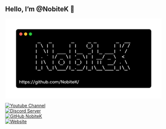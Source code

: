 ## Hello, I’m @NobiteK 👋

<img align="center" src="banner.png" />

[![Youtube Channel](https://img.shields.io/youtube/channel/subscribers/UCtf8GQcJHfhfkiXdCKIHN-g?style=social)](https://www.youtube.com/@NobiteK) <br />
[![Discord Server](https://img.shields.io/discord/430480255506186241?logo=Discord)](https://discord.com/invite/ffsg7YY) <br />
[![GitHub NobiteK](https://img.shields.io/github/followers/NobiteK?label=follow&style=social)](https://github.com/zebratic) <br />
[![Website](https://img.shields.io/badge/Website-nobiteek.pl-2648ff?style=flat-square&logo=google-chrome)](https://nobiteek.pl/)
